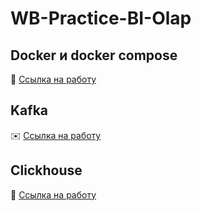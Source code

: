 # WB-Practice-BI-Olap

## Docker и docker compose

🐋 [Ссылка на работу](./docker/README.md)

## Kafka

✉️  [Ссылка на работу](./kafka/readme.md)

## Clickhouse

💾 [Ссылка на работу](./clickhouse/readme.md)
